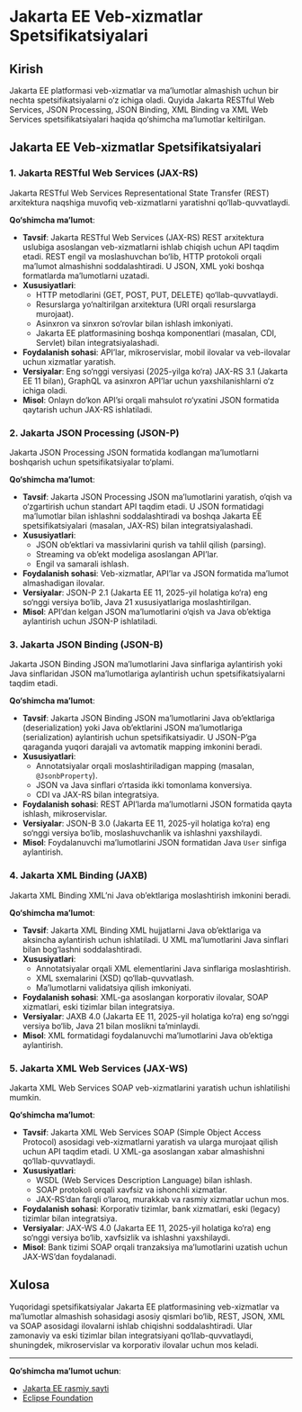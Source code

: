 # Jakarta EE Veb-xizmatlar Spetsifikatsiyalari

## Kirish
Jakarta EE platformasi veb-xizmatlar va ma’lumotlar almashish uchun bir nechta spetsifikatsiyalarni o‘z ichiga oladi. Quyida Jakarta RESTful Web Services, JSON Processing, JSON Binding, XML Binding va XML Web Services spetsifikatsiyalari haqida qo‘shimcha ma’lumotlar keltirilgan.

## Jakarta EE Veb-xizmatlar Spetsifikatsiyalari

### 1. Jakarta RESTful Web Services (JAX-RS)

Jakarta RESTful Web Services Representational State Transfer (REST) arxitektura naqshiga muvofiq veb-xizmatlarni yaratishni qo‘llab-quvvatlaydi.

**Qo‘shimcha ma’lumot**:  
- **Tavsif**: Jakarta RESTful Web Services (JAX-RS) REST arxitektura uslubiga asoslangan veb-xizmatlarni ishlab chiqish uchun API taqdim etadi. REST engil va moslashuvchan bo‘lib, HTTP protokoli orqali ma’lumot almashishni soddalashtiradi. U JSON, XML yoki boshqa formatlarda ma’lumotlarni uzatadi.  
- **Xususiyatlari**:  
  - HTTP metodlarini (GET, POST, PUT, DELETE) qo‘llab-quvvatlaydi.  
  - Resurslarga yo‘naltirilgan arxitektura (URI orqali resurslarga murojaat).  
  - Asinxron va sinxron so‘rovlar bilan ishlash imkoniyati.  
  - Jakarta EE platformasining boshqa komponentlari (masalan, CDI, Servlet) bilan integratsiyalashadi.  
- **Foydalanish sohasi**: API’lar, mikroservislar, mobil ilovalar va veb-ilovalar uchun xizmatlar yaratish.  
- **Versiyalar**: Eng so‘nggi versiyasi (2025-yilga ko‘ra) JAX-RS 3.1 (Jakarta EE 11 bilan), GraphQL va asinxron API’lar uchun yaxshilanishlarni o‘z ichiga oladi.  
- **Misol**: Onlayn do‘kon API’si orqali mahsulot ro‘yxatini JSON formatida qaytarish uchun JAX-RS ishlatiladi.

### 2. Jakarta JSON Processing (JSON-P)

Jakarta JSON Processing JSON formatida kodlangan ma’lumotlarni boshqarish uchun spetsifikatsiyalar to‘plami.

**Qo‘shimcha ma’lumot**:  
- **Tavsif**: Jakarta JSON Processing JSON ma’lumotlarini yaratish, o‘qish va o‘zgartirish uchun standart API taqdim etadi. U JSON formatidagi ma’lumotlar bilan ishlashni soddalashtiradi va boshqa Jakarta EE spetsifikatsiyalari (masalan, JAX-RS) bilan integratsiyalashadi.  
- **Xususiyatlari**:  
  - JSON ob’ektlari va massivlarini qurish va tahlil qilish (parsing).  
  - Streaming va ob’ekt modeliga asoslangan API’lar.  
  - Engil va samarali ishlash.  
- **Foydalanish sohasi**: Veb-xizmatlar, API’lar va JSON formatida ma’lumot almashadigan ilovalar.  
- **Versiyalar**: JSON-P 2.1 (Jakarta EE 11, 2025-yil holatiga ko‘ra) eng so‘nggi versiya bo‘lib, Java 21 xususiyatlariga moslashtirilgan.  
- **Misol**: API’dan kelgan JSON ma’lumotlarini o‘qish va Java ob’ektiga aylantirish uchun JSON-P ishlatiladi.

### 3. Jakarta JSON Binding (JSON-B)

Jakarta JSON Binding JSON ma’lumotlarini Java sinflariga aylantirish yoki Java sinflaridan JSON ma’lumotlariga aylantirish uchun spetsifikatsiyalarni taqdim etadi.

**Qo‘shimcha ma’lumot**:  
- **Tavsif**: Jakarta JSON Binding JSON ma’lumotlarini Java ob’ektlariga (deserialization) yoki Java ob’ektlarini JSON ma’lumotlariga (serialization) aylantirish uchun spetsifikatsiyadir. U JSON-P’ga qaraganda yuqori darajali va avtomatik mapping imkonini beradi.  
- **Xususiyatlari**:  
  - Annotatsiyalar orqali moslashtiriladigan mapping (masalan, `@JsonbProperty`).  
  - JSON va Java sinflari o‘rtasida ikki tomonlama konversiya.  
  - CDI va JAX-RS bilan integratsiya.  
- **Foydalanish sohasi**: REST API’larda ma’lumotlarni JSON formatida qayta ishlash, mikroservislar.  
- **Versiyalar**: JSON-B 3.0 (Jakarta EE 11, 2025-yil holatiga ko‘ra) eng so‘nggi versiya bo‘lib, moslashuvchanlik va ishlashni yaxshilaydi.  
- **Misol**: Foydalanuvchi ma’lumotlarini JSON formatidan Java `User` sinfiga aylantirish.

### 4. Jakarta XML Binding (JAXB)

Jakarta XML Binding XML’ni Java ob’ektlariga moslashtirish imkonini beradi.

**Qo‘shimcha ma’lumot**:  
- **Tavsif**: Jakarta XML Binding XML hujjatlarni Java ob’ektlariga va aksincha aylantirish uchun ishlatiladi. U XML ma’lumotlarini Java sinflari bilan bog‘lashni soddalashtiradi.  
- **Xususiyatlari**:  
  - Annotatsiyalar orqali XML elementlarini Java sinflariga moslashtirish.  
  - XML sxemalarini (XSD) qo‘llab-quvvatlash.  
  - Ma’lumotlarni validatsiya qilish imkoniyati.  
- **Foydalanish sohasi**: XML-ga asoslangan korporativ ilovalar, SOAP xizmatlari, eski tizimlar bilan integratsiya.  
- **Versiyalar**: JAXB 4.0 (Jakarta EE 11, 2025-yil holatiga ko‘ra) eng so‘nggi versiya bo‘lib, Java 21 bilan moslikni ta’minlaydi.  
- **Misol**: XML formatidagi foydalanuvchi ma’lumotlarini Java ob’ektiga aylantirish.

### 5. Jakarta XML Web Services (JAX-WS)

Jakarta XML Web Services SOAP veb-xizmatlarini yaratish uchun ishlatilishi mumkin.

**Qo‘shimcha ma’lumot**:  
- **Tavsif**: Jakarta XML Web Services SOAP (Simple Object Access Protocol) asosidagi veb-xizmatlarni yaratish va ularga murojaat qilish uchun API taqdim etadi. U XML-ga asoslangan xabar almashishni qo‘llab-quvvatlaydi.  
- **Xususiyatlari**:  
  - WSDL (Web Services Description Language) bilan ishlash.  
  - SOAP protokoli orqali xavfsiz va ishonchli xizmatlar.  
  - JAX-RS’dan farqli o‘laroq, murakkab va rasmiy xizmatlar uchun mos.  
- **Foydalanish sohasi**: Korporativ tizimlar, bank xizmatlari, eski (legacy) tizimlar bilan integratsiya.  
- **Versiyalar**: JAX-WS 4.0 (Jakarta EE 11, 2025-yil holatiga ko‘ra) eng so‘nggi versiya bo‘lib, xavfsizlik va ishlashni yaxshilaydi.  
- **Misol**: Bank tizimi SOAP orqali tranzaksiya ma’lumotlarini uzatish uchun JAX-WS’dan foydalanadi.

## Xulosa
Yuqoridagi spetsifikatsiyalar Jakarta EE platformasining veb-xizmatlar va ma’lumotlar almashish sohasidagi asosiy qismlari bo‘lib, REST, JSON, XML va SOAP asosidagi ilovalarni ishlab chiqishni soddalashtiradi. Ular zamonaviy va eski tizimlar bilan integratsiyani qo‘llab-quvvatlaydi, shuningdek, mikroservislar va korporativ ilovalar uchun mos keladi.

---
**Qo‘shimcha ma’lumot uchun**:  
- [Jakarta EE rasmiy sayti](https://jakarta.ee/)  
- [Eclipse Foundation](https://www.eclipse.org/)
